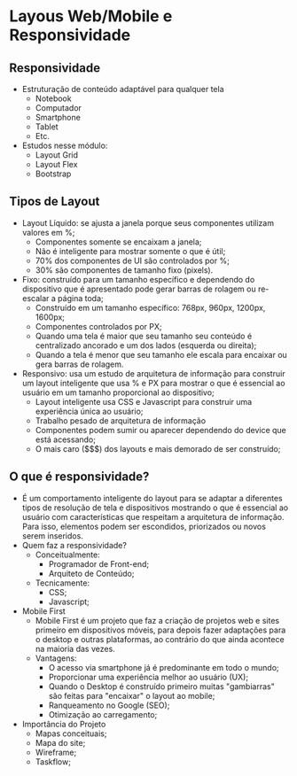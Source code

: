 # Layous Web/Mobile e Responsividade

## Responsividade
* Estruturação de conteúdo adaptável para qualquer tela
  - Notebook
  - Computador
  - Smartphone
  - Tablet
  - Etc.
* Estudos nesse módulo:
  - Layout Grid
  - Layout Flex
  - Bootstrap

## Tipos de Layout
* Layout Líquido: se ajusta a janela porque seus componentes utilizam valores em %;
  - Componentes somente se encaixam a janela;
  - Não é inteligente para mostrar somente o que é útil;
  - 70% dos componentes de UI são controlados por %;
  - 30% são componentes de tamanho fixo (pixels).
* Fixo: construído para um tamanho específico e dependendo do dispositivo que é apresentado pode gerar barras de rolagem ou re-escalar a página toda;
  - Construído em um tamanho específico: 768px, 960px, 1200px, 1600px;
  - Componentes controlados por PX;
  - Quando uma tela é maior que seu tamanho seu conteúdo é centralizado ancorado e um dos lados (esquerda ou direita);
  - Quando a tela é menor que seu tamanho ele escala para encaixar ou gera barras de rolagem.
* Responsivo: usa um estudo de arquitetura de informação para construir um layout inteligente que usa % e PX para mostrar o que é essencial ao usuário em um tamanho proporcional ao dispositivo;
  - Layout inteligente usa CSS e Javascript para construir uma experiência única ao usuário;
  - Trabalho pesado de arquitetura de informação
  - Componentes podem sumir ou aparecer dependendo do device que está acessando;
  - O mais caro ($$$) dos layouts e mais demorado de ser construído;

## O que é responsividade?
* É um comportamento inteligente do layout para se adaptar a diferentes tipos de resolução de tela e dispositivos mostrando o que é essencial ao usuário com características que respeitam a arquitetura de informação. Para isso, elementos podem ser escondidos, priorizados ou novos serem inseridos.
* Quem faz a responsividade?
  - Conceitualmente:
    * Programador de Front-end;
    * Arquiteto de Conteúdo;
  - Tecnicamente:
    * CSS;
    * Javascript;
* Mobile First
  - Mobile First é um projeto que faz a criação de projetos web e sites primeiro em dispositivos móveis, para depois fazer adaptações para o desktop e outras plataformas, ao contrário do que ainda acontece na maioria das vezes.
  - Vantagens:
    * O acesso via smartphone já é predominante em todo o mundo;
    * Proporcionar uma experiência melhor ao usuário (UX);
    * Quando o Desktop é construído primeiro muitas "gambiarras" são feitas para "encaixar" o layout ao mobile;
    * Ranqueamento no Google (SEO);
    * Otimização ao carregamento;
* Importância do Projeto
  - Mapas conceituais;
  - Mapa do site;
  - Wireframe;
  - Taskflow;

